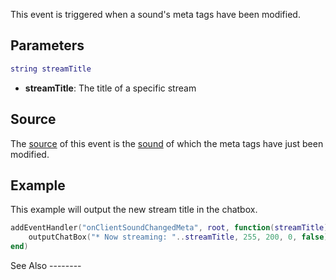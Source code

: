This event is triggered when a sound's meta tags have been modified.

Parameters
----------

``` lua
string streamTitle
```

-   **streamTitle**: The title of a specific stream

Source
------

The [source](/docs/event_system#Event_source.md "wikilink") of this event is the [sound](/sound.md "wikilink") of which the meta tags have just been modified.

Example
-------

<section name="Client" class="client" show="true">
This example will output the new stream title in the chatbox.

``` lua
addEventHandler("onClientSoundChangedMeta", root, function(streamTitle)
    outputChatBox("* Now streaming: "..streamTitle, 255, 200, 0, false)
end)
```

</section>
See Also
--------
